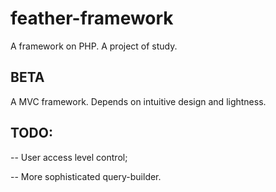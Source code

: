 # feather-framework
A framework on PHP. A project of study.

## BETA
A MVC framework. Depends on intuitive design and lightness.

## TODO:

-- User access level control;

-- More sophisticated query-builder.
